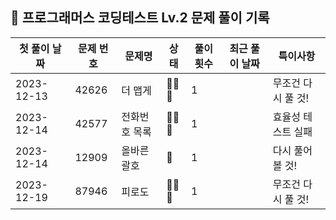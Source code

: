 ## 🚀 프로그래머스 코딩테스트 Lv.2 문제 풀이 기록

| **첫 풀이 날짜** | **문제 번호** | **문제명** | **상태** | **풀이 횟수** | **최근 풀이 날짜** | **특이사항**    |
|-------------|-----------|---------|--------|-----------|--------------|-------------|
| 2023-12-13  | 42626     | 더 맵게    | 🤔🤔🤔 | 1         |              | 무조건 다시 풀 것! |
| 2023-12-14  | 42577     | 전화번호 목록 | 🤔🤔🤔 | 1         |              | 효율성 테스트 실패  |
| 2023-12-14  | 12909     | 올바른 괄호  | 🤔     | 1         |              | 다시 풀어볼 것!   |
| 2023-12-19  | 87946     | 피로도     | 🤔🤔🤔 | 1         |              | 무조건 다시 풀 것! |
